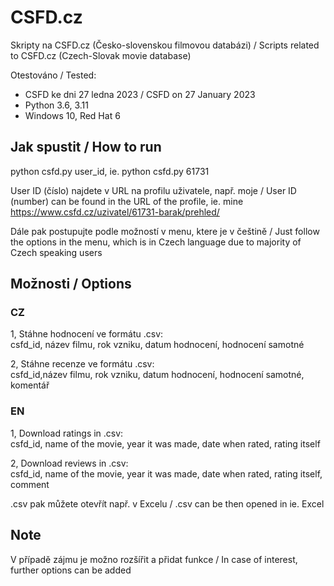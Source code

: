 # CSFD.cz
Skripty na CSFD.cz (Česko-slovenskou filmovou databázi) / Scripts related to CSFD.cz (Czech-Slovak movie database)

Otestováno / Tested:
  - CSFD ke dni 27 ledna 2023 / CSFD on 27 January 2023
  - Python 3.6, 3.11
  - Windows 10, Red Hat 6  

## Jak spustit / How to run
python csfd.py user_id, ie. python csfd.py 61731  

User ID (číslo) najdete v URL na profilu uživatele, např. moje / User ID (number) can be found in the URL of the profile, ie. mine  
https://www.csfd.cz/uzivatel/61731-barak/prehled/  
    
Dále pak postupujte podle možností v menu, ktere je v češtině / Just follow the options in the menu, which is in Czech language due to majority of Czech speaking users  

## Možnosti / Options
### CZ  
1, Stáhne hodnocení ve formátu .csv:  
csfd_id, název filmu, rok vzniku, datum hodnocení, hodnocení samotné  

2, Stáhne recenze ve formátu .csv:  
csfd_id,název filmu, rok vzniku, datum hodnocení, hodnocení samotné, komentář  


### EN  
1, Download ratings in .csv:  
csfd_id, name of the movie, year it was made, date when rated, rating itself  

2, Download reviews in .csv:  
csfd_id, name of the movie, year it was made, date when rated, rating itself, comment  

  
.csv pak můžete otevřít např. v Excelu / .csv can be then opened in ie. Excel  


## Note  
V případě zájmu je možno rozšířit a přidat funkce / In case of interest, further options can be added  
